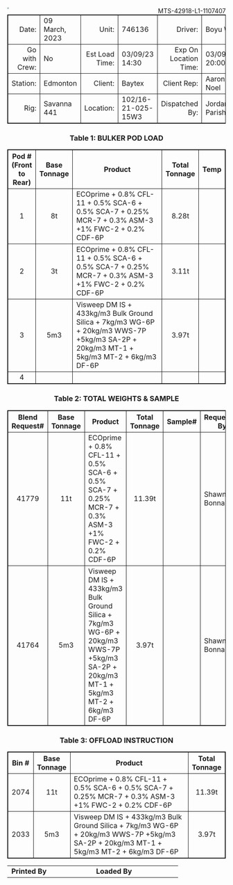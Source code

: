 <div style = "display:inline;float:left"> <img src="https://user-images.githubusercontent.com/55812393/225095013-f99f1d29-4530-4e43-976b-b0786b05be02.png" style="zoom:25%;" /></div><div  style = "display:inline;float:right;"> MTS-42918-L1-1107407</div>



<table style="border: 1px solid">
    <tr>
        <td style="border: 1px solid; text-align:right">Date:</td>
        <td style="border: 1px solid">09 March, 2023</td>
        <td style="border: 1px solid; text-align:right">Unit:</td>
        <td style="border: 1px solid">746136</td>
        <td style="border: 1px solid; text-align:right">Driver:</td>
        <td style="border: 1px solid">Boyu Wu</td>
    </tr>
    <tr>
        <td style="border: 1px solid; text-align:right">Go with Crew:</td>
        <td style="border: 1px solid">No</td>
        <td style="border: 1px solid; text-align:right">Est Load Time:</td>
        <td style="border: 1px solid">03/09/23 14:30</td>
        <td style="border: 1px solid; text-align:right">Exp On Location Time:</td>
        <td style="border: 1px solid">03/09/23 20:00</td>
    </tr>
    <tr>
        <td style="border: 1px solid; text-align:right">Station:</td>
        <td style="border: 1px solid">Edmonton</td>
        <td style="border: 1px solid; text-align:right">Client:</td>
        <td style="border: 1px solid">Baytex</td>
        <td style="border: 1px solid; text-align:right">Client Rep:</td>
        <td style="border: 1px solid">Aaron Noel</td>
    </tr>
    <tr>
        <td style="border: 1px solid; text-align:right">Rig:</td>
        <td style="border: 1px solid">Savanna 441</td>
        <td style="border: 1px solid; text-align:right">Location:</td>
        <td style="border: 1px solid">102/16-21-025-15W3</td>
        <td style="border: 1px solid; text-align:right">Dispatched By:</td>
        <td style="border: 1px solid">Jordan Parish</td>
    </tr>
</table>
<div style="text-align: center"><h3>Table 1: BULKER POD LOAD</h3></div>
<table style="border: 1px solid">
    <tr>
        <th style="border: 1px solid; text-align:center">Pod #<br />(Front to<br /> Rear)</td>
        <th style="border: 1px solid; text-align:center">Base<br />Tonnage</td>
        <th style="border: 1px solid; text-align:center; width:70%">Product</td>
        <th style="border: 1px solid; text-align:center">Total<br />Tonnage</td>
        <th style="border: 1px solid; text-align:center">Temp</td>
    </tr>
    <tr>
        <td style="border: 1px solid; text-align:center">1</td>
        <td style="border: 1px solid; text-align:center">8t</td>
        <td style="border: 1px solid">ECOprime + 0.8% CFL-11 + 0.5% SCA-6 + 0.5% SCA-7 + 0.25% MCR-7 + 0.3% ASM-3 +1% FWC-2 + 0.2% CDF-6P</td>
        <td style="border: 1px solid; text-align:center">8.28t</td>
        <td style="border: 1px solid"></td>
    </tr>
    <tr>
        <td style="border: 1px solid; text-align:center">2</td>
        <td style="border: 1px solid; text-align:center">3t</td>
        <td style="border: 1px solid">ECOprime + 0.8% CFL-11 + 0.5% SCA-6 + 0.5% SCA-7 + 0.25% MCR-7 + 0.3% ASM-3 +1% FWC-2 + 0.2% CDF-6P</td>
        <td style="border: 1px solid; text-align:center">3.11t</td>
        <td style="border: 1px solid"></td>
    </tr>
    <tr>
        <td style="border: 1px solid; text-align:center">3</td>
        <td style="border: 1px solid; text-align:center">5m3</td>
        <td style="border: 1px solid">Visweep DM IS + 433kg/m3 Bulk Ground Silica + 7kg/m3 WG-6P + 20kg/m3 WWS-7P +5kg/m3 SA-2P + 20kg/m3 MT-1 + 5kg/m3 MT-2 + 6kg/m3 DF-6P</td>
        <td style="border: 1px solid; text-align:center">3.97t</td>
        <td style="border: 1px solid"></td>
    </tr>
    <tr>
        <td style="border: 1px solid; text-align:center">4</td>
        <td style="border: 1px solid; text-align:center"></td>
        <td style="border: 1px solid"></td>
        <td style="border: 1px solid; text-align:center"></td>
        <td style="border: 1px solid"></td>
    </tr>
</table>
<div style="text-align: center"><h3>Table 2: TOTAL WEIGHTS & SAMPLE</h3></div>
<table style="border: 1px solid">
    <tr>
        <th style="border: 1px solid; text-align:center">Blend Request#</td>
        <th style="border: 1px solid; text-align:center">Base<br />Tonnage</td>
        <th style="border: 1px solid; text-align:center; width:70%">Product</td>
        <th style="border: 1px solid; text-align:center">Total<br />Tonnage</td>
        <th style="border: 1px solid; text-align:center">Sample#</td>
        <th style="border: 1px solid; text-align:center">Requested By</td>
        <th style="border: 1px solid; text-align:center">Blended By</td>
    </tr>
    <tr>
        <td style="border: 1px solid; text-align:center">41779</td>
        <td style="border: 1px solid; text-align:center">11t</td>
        <td style="border: 1px solid">ECOprime + 0.8% CFL-11 + 0.5% SCA-6 + 0.5% SCA-7 + 0.25% MCR-7 + 0.3% ASM-3 +1% FWC-2 + 0.2% CDF-6P</td>
        <td style="border: 1px solid; text-align:center">11.39t</td>
        <td style="border: 1px solid"></td>
        <td style="border: 1px solid">Shawn Bonnah</td>
        <td style="border: 1px solid">Rocky Elliott</td>
    </tr>
    <tr>
        <td style="border: 1px solid; text-align:center">41764</td>
        <td style="border: 1px solid; text-align:center">5m3</td>
        <td style="border: 1px solid">Visweep DM IS + 433kg/m3 Bulk Ground Silica + 7kg/m3 WG-6P + 20kg/m3 WWS-7P +5kg/m3 SA-2P + 20kg/m3 MT-1 + 5kg/m3 MT-2 + 6kg/m3 DF-6P</td>
        <td style="border: 1px solid; text-align:center">3.97t</td>
        <td style="border: 1px solid"></td>
        <td style="border: 1px solid">Shawn Bonnah</td>
        <td style="border: 1px solid">Rocky Elliott</td>
    </tr>
</table>
<div style="text-align: center"><h3>Table 3: OFFLOAD INSTRUCTION</h3></div>
<table style="border: 1px solid">
    <tr>
        <th style="border: 1px solid; text-align:center">Bin #</td>
        <th style="border: 1px solid; text-align:center">Base<br />Tonnage</td>
        <th style="border: 1px solid; text-align:center; width:70%">Product</td>
        <th style="border: 1px solid; text-align:center">Total<br />Tonnage</td>
    </tr>
    <tr>
        <td style="border: 1px solid; text-align:center">2074</td>
        <td style="border: 1px solid; text-align:center">11t</td>
        <td style="border: 1px solid">ECOprime + 0.8% CFL-11 + 0.5% SCA-6 + 0.5% SCA-7 + 0.25% MCR-7 + 0.3% ASM-3 +1% FWC-2 + 0.2% CDF-6P</td>
        <td style="border: 1px solid; text-align:center">11.39t</td>
    </tr>
    <tr>
        <td style="border: 1px solid; text-align:center">2033</td>
        <td style="border: 1px solid; text-align:center">5m3</td>
        <td style="border: 1px solid">Visweep DM IS + 433kg/m3 Bulk Ground Silica + 7kg/m3 WG-6P + 20kg/m3 WWS-7P +5kg/m3 SA-2P + 20kg/m3 MT-1 + 5kg/m3 MT-2 + 6kg/m3 DF-6P</td>
        <td style="border: 1px solid; text-align:center">3.97t</td>
    </tr>
</table>





<table>
<tr>
        <td style="font-weight:bold; text-align:right;width: 25%">Printed By </td>
        <td style="border-bottom: 1px solid;width: 25%"></td>
        <td style="font-weight:bold; text-align:right;width: 25%">Loaded By</td>
        <td style="border-bottom: 1px solid;width: 25%"></td>
</tr>
</table>
